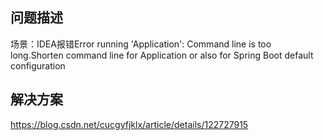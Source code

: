 ## 问题描述


场景：IDEA报错Error running 'Application': Command line is too long.Shorten command line for Application or also for Spring Boot default configuration




## 解决方案

https://blog.csdn.net/cucgyfjklx/article/details/122727915